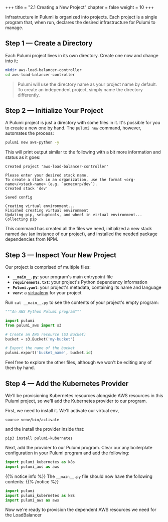+++
title = "2.1 Creating a New Project"
chapter = false
weight = 10
+++


Infrastructure in Pulumi is organized into projects. Each project is a single program that, when run, declares the desired infrastructure for Pulumi to manage.

## Step 1 &mdash; Create a Directory

Each Pulumi project lives in its own directory. Create one now and change into it:

```bash
mkdir aws-load-balancer-controller
cd aws-load-balancer-controller
```

> Pulumi will use the directory name as your project name by default. To create an independent project, simply name the directory differently.

## Step 2 &mdash; Initialize Your Project

A Pulumi project is just a directory with some files in it. It's possible for you to create a new one by hand. The `pulumi new` command, however, automates the process:

```bash
pulumi new aws-python -y
```

This will print output similar to the following with a bit more information and status as it goes:

```
Created project 'aws-load-balancer-controller'

Please enter your desired stack name.
To create a stack in an organization, use the format <org-name>/<stack-name> (e.g. `acmecorp/dev`).
Created stack 'dev'

Saved config

Creating virtual environment...
Finished creating virtual environment
Updating pip, setuptools, and wheel in virtual environment...
Collecting pip
```

This command has created all the files we need, initialized a new stack named `dev` (an instance of our project), and installed the needed package dependencies from NPM.

## Step 3 &mdash; Inspect Your New Project

Our project is comprised of multiple files:

* **`__main__.py`**: your program's main entrypoint file
* **`requirements.txt`**: your project's Python dependency information
* **`Pulumi.yaml`**: your project's metadata, containing its name and language
* **`venv`**: a [virtualenv](https://pypi.org/project/virtualenv/) for your project

Run `cat __main__.py` to see the contents of your project's empty program:

```python
"""An AWS Python Pulumi program"""

import pulumi
from pulumi_aws import s3

# Create an AWS resource (S3 Bucket)
bucket = s3.Bucket('my-bucket')

# Export the name of the bucket
pulumi.export('bucket_name', bucket.id)
```

Feel free to explore the other files, although we won't be editing any of them by hand.

## Step 4 &mdash; Add the Kubernetes Provider

We'll be provisioning Kubernetes resources alongside AWS resources in this Pulumi project, so we'll add the Kubernetes provider to our program.

First, we need to install it. We'll activate our virtual env, 

```
source venv/bin/activate
```

and the install the provider inside that:

```
pip3 install pulumi-kubernetes
```

Next, add the provider to our Pulumi program. Clear our any boilerplate configuration in your Pulumi program and add the following:

```python
import pulumi_kubernetes as k8s
import pulumi_aws as aws
```

{{% notice info %}}
The `__main__.py` file should now have the following contents:
{{% /notice %}}
```typescript
import pulumi
import pulumi_kubernetes as k8s
import pulumi_aws as aws
```

Now we're ready to provision the dependent AWS resources we need for the LoadBalancer
